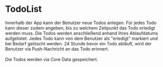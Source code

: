 # TodoList
Innerhalb der App kann der Benutzer neue Todos anlegen. Für jedes Todo kann dieser zudem angeben, bis zu welchem Zeitpunkt das Todo erledigt werden muss.
Die Todos werden anschließend anhand ihres Ablaufdatums aufgelistet. Jedes Todo kann von dem Benutzer als "erledigt" markiert
und bei Bedarf gelöscht werden. 24 Stunde bevor ein Todo abläuft, wird der Benutzer via Push-Nachricht an das Todo erinnert.
<br><br> Die Todos werden via Core Data gespeichert.
